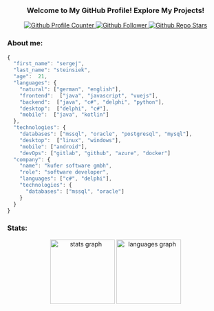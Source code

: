 <br>
<br>
<h3 
  align="center">
  <b>
    Welcome to My GitHub Profile! Explore My Projects!
  </b>
</h3>

<div 
  align="center">
  <a 
    href="https://github.com/sergej-stk">
    <img 
    src="https://komarev.com/ghpvc/?username=sergej-stk&label=Profile%20views&color=0e75b6&style=flat" 
    alt="Github Profile Counter" />
  </a>
  <a
    href="https://github.com/sergej-stk">
    <img 
      src="https://img.shields.io/github/followers/sergej-stk" 
      alt="Github Follower" />    
  </a>
  <a
    href="https://github.com/sergej-stk">
    <img 
      src="https://img.shields.io/github/stars/sergej-stk" 
      alt="Github Repo Stars" />
  </a>
</div>

<h3 
  align="left">
  About me:
</h3>

```javascript
{
  "first_name": "sergej",
  "last_name": "steinsiek",
  "age":  21,
  "languages": {
    "natural": ["german", "english"],
    "frontend":  ["java", "javascript", "vuejs"],
    "backend":  ["java", "c#", "delphi", "python"],
    "desktop":  ["delphi", "c#"],
    "mobile":  ["java", "kotlin"]
  },
  "technologies": {
    "databases": ["mssql", "oracle", "postgresql", "mysql"],
    "desktop":  ["linux", "windows"],
    "mobile": ["android"],
    "devOps": ["gitlab", "github", "azure", "docker"]
  "company": {
    "name": "kufer software gmbh",
    "role": "software developer",
    "languages": ["c#", "delphi"],
    "technologies": {
      "databases": ["mssql", "oracle"]
    }
  }
}
```

<h3 
  align="left">
  Stats:
</h3>
<div 
  align="center">
  <img src="https://github-readme-stats.vercel.app/api?username=sergej-stk&hide_title=true&hide_rank=true&show_icons=true&include_all_commits=true&count_private=true&disable_animations=false&theme=dark&locale=en&hide_border=false" height="150" alt="stats graph"  />
  <img src="https://github-readme-stats.vercel.app/api/top-langs?username=sergej-stk&locale=en&hide_title=true&layout=compact&card_width=320&langs_count=4&theme=dark&hide_border=false" height="150" alt="languages graph"  />
</div>
